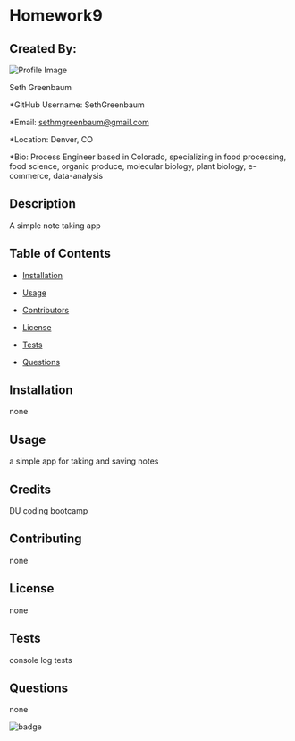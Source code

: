 
# Homework9 

## Created By:

![Profile Image](https://avatars3.githubusercontent.com/u/57598605?v=4)

Seth Greenbaum

*GitHub Username: SethGreenbaum

*Email: sethmgreenbaum@gmail.com

*Location: Denver, CO

*Bio: Process Engineer based in Colorado, specializing in food processing, food science, organic produce, molecular biology, plant biology,  e-commerce, data-analysis

## Description 

A simple note taking app 

## Table of Contents 

* [Installation](#installation) 

* [Usage](#usage) 

* [Contributors](#contributors) 

* [License](#license) 

* [Tests](#tests) 

* [Questions](#questions) 

## Installation 

none  

## Usage 

a simple app for taking and saving notes 

## Credits

DU coding bootcamp

## Contributing 

none 

## License 

none 

## Tests 

console log tests 

## Questions 

none 



![badge](https://img.shields.io/badge/Generated%20By-README%20Generator-blue)



